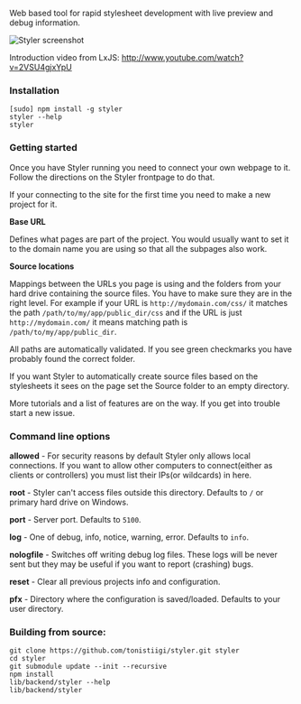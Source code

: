 Web based tool for rapid stylesheet development with live preview and debug information.


![Styler screenshot](https://dl.dropbox.com/u/25033309/styler_screenshot.png "Styler screenshot")


Introduction video from LxJS: <http://www.youtube.com/watch?v=2VSU4gjxYpU>


### Installation

```
[sudo] npm install -g styler
styler --help
styler
```

### Getting started

Once you have Styler running you need to connect your own webpage to it. Follow the directions on the Styler frontpage to do that.

If your connecting to the site for the first time you need to make a new project for it.

**Base URL**

Defines what pages are part of the project. You would usually want to set it to the domain name you are using so that all the subpages also work.

**Source locations**

Mappings between the URLs you page is using and the folders from your hard drive containing the source files. You have to make sure they are in the right level. For example if your URL is `http://mydomain.com/css/` it matches the path `/path/to/my/app/public_dir/css` and if the URL is just `http://mydomain.com/` it means matching path is `/path/to/my/app/public_dir`.

All paths are automatically validated. If you see green checkmarks you have probably found the correct folder.

If you want Styler to automatically create source files based on the stylesheets it sees on the page set the Source folder to an empty directory.



More tutorials and a list of features are on the way. If you get into trouble start a new issue.

### Command line options

**allowed** - For security reasons by default Styler only allows local connections. If you want to allow other computers to connect(either as clients or controllers) you must list their IPs(or wildcards) in here.

**root** - Styler can't access files outside this directory. Defaults to `/` or primary hard drive on Windows.

**port** - Server port. Defaults to `5100`.

**log** - One of debug, info, notice, warning, error. Defaults to `info`.

**nologfile** - Switches off writing debug log files. These logs will be never sent but they may be useful if you want to report (crashing) bugs.

**reset** - Clear all previous projects info and configuration.

**pfx** - Directory where the configuration is saved/loaded. Defaults to your user directory.


### Building from source:

```
git clone https://github.com/tonistiigi/styler.git styler
cd styler
git submodule update --init --recursive
npm install
lib/backend/styler --help
lib/backend/styler
```

